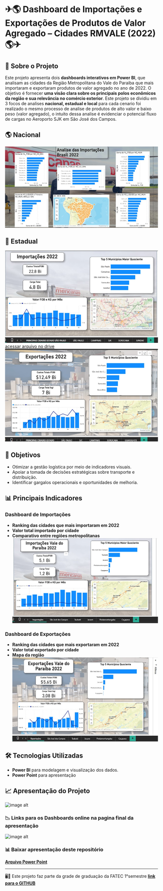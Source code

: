 # ✈🌎 Dashboard de Importações e Exportações de Produtos de Valor Agregado – Cidades RMVALE (2022) 🌎✈

## 📌 Sobre o Projeto   

Este projeto apresenta dois **dashboards interativos em Power BI**, que analisam as cidades da Região Metropolitana do Vale do Paraiba que mais importaram e exportaram produtos de valor agregado no ano de 2022.
O objetivo é fornecer **uma visão clara sobre os principais polos econômicos da região e sua relevância no comércio exterior**.
Este projeto se dividiu em 3 focos de analises **nacional, estadual e local** para cada cenario foi realizado o mesmo processo de analise de produtos de alto valor e baixo peso (valor agregado), o intuito dessa analise é evidenciar o potencial fluxo de cargas no Aeroporto SJK em São José dos Campos.

## 🌎 Nacional
![image alt](https://github.com/Leonardowso/Dash-EXP-IMP-RM-VALE-2022/blob/64806948f873d89d5c4bb83307a1501fe689ed0c/imp%20nacional%202022.jpg)

## 🚢 Estadual

![image alt](https://github.com/Leonardowso/Dash-EXP-IMP-RM-VALE-2022/blob/48e48b5ab75ee9b6aefcd63cff43d1cbbfcdb0df/DASH%20TOP%20IMP%20NACIONAL%202022.jpg)
[acessar arquivo no drive](https://drive.google.com/file/d/13GP3mCsD-zR7p1GC-fnWyc3v9RCT_LLC/view?usp=drive_link)
![image alt](https://github.com/Leonardowso/Dash-EXP-IMP-RM-VALE-2022/blob/48e48b5ab75ee9b6aefcd63cff43d1cbbfcdb0df/DASH%20TOP%20EXP%20SP.jpg)


## 🎯 Objetivos  
- Otimizar a gestão logística por meio de indicadores visuais.  
- Apoiar a tomada de decisões estratégicas sobre transporte e distribuição.  
- Identificar gargalos operacionais e oportunidades de melhoria.  

## 📊 Principais Indicadores  

### Dashboard de Importações
- **Ranking das cidades que mais importaram em 2022**
- **Valor total importado por cidade**
- **Comparativo entre regiões metropolitanas**
 ![image alt](https://github.com/Leonardowso/Dash-EXP-IMP-RM-VALE-2022/blob/48e48b5ab75ee9b6aefcd63cff43d1cbbfcdb0df/imp%20vale.jpg)

### Dashboard de Exportações
- **Ranking das cidades que mais exportaram em 2022**
- **Valor total exportado por cidade**
- **Mapa da região**
 ![image alt](https://github.com/Leonardowso/Dash-EXP-IMP-RM-VALE-2022/blob/48e48b5ab75ee9b6aefcd63cff43d1cbbfcdb0df/exp%20vale%202022.jpg)



## 🛠️ Tecnologias Utilizadas  

- **Power BI** para modelagem e visualização dos dados.    
- **Power Point** para apresentação
  
## 📈 Apresentação do Projeto 

![image alt](https://github.com/Leonardowso/Dash-EXP-IMP-SP-2022/blob/51e92db79ded65068acd2704252bf1f18e96ca40/APRESENTA%C3%87%C3%83O%20DASH%202022.jpg)

### 📉 Links para os Dashboards online na pagina final da apresentação
![image alt](https://github.com/Leonardowso/Dash-EXP-IMP-SP-2022/blob/51e92db79ded65068acd2704252bf1f18e96ca40/links%20dash%202022.jpg)

### 📊 Baixar apresentação deste repositório
 **[Arquivo Power Point](https://github.com/Leonardowso/Dash-EXP-IMP-SP-2022/blob/51e92db79ded65068acd2704252bf1f18e96ca40/Apresenta%C3%A7%C3%A3o%20ALTERA%C3%87%C3%95ES%20LEO%20LINK%20DASHBOARD%20NO%20FINAL.pptx)** 


---
🖥🎲 Este projeto faz parte da grade de graduação da FATEC 1°semestre
**[link para o GITHUB](https://github.com/WorkLog1M/Mapeamento.git)**
